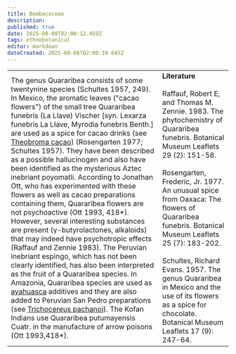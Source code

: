 ```yaml
---
title: Bombacaceae
description: 
published: true
date: 2025-08-08T02:00:12.459Z
tags: ethnobotanical
editor: markdown
dateCreated: 2025-08-08T02:00:10.645Z
---
```


| | |
|---|---|
| The genus Quararibea consists of some twentynine species (Schultes 1957, 249). In Mexico, the aromatic leaves ("cacao flowers") of the small tree Quararibea funebris (La Llave) Vischer [syn. Lexarza funebris La LIave, Myrodia funebris Benth.] are used as a spice for cacao drinks (see [Theobroma cacao](/en/theobroma-cacao)) (Rosengarten 1977; Schultes 1957). They have been described as a possible hallucinogen and also have been identified as the mysterious Aztec inebriant poyomatli. According to Jonathan Ott, who has experimented with these flowers as well as cacao preparations containing them, Quararibea flowers are not psychoactive (Ott 1993, 418*). However, several interesting substances are present (γ-butyrolactones, alkaloids) that may indeed have psychotropic effects (Raffauf and Zennie 1983). The Peruvian inebriant espingo, which has not been clearly identified, has also been interpreted as the fruit of a Quararibea species. In Amazonia, Quararibea species are used as [ayahuasca](/en/ethnobotanicals/ayahuasca) additives and they are also added to Peruvian San Pedro preparations (see [Trichocereus pachanoi](/en/trichocereus-pachanoi)). The Kofan Indians use Quararibea putumayensis Cuatr. in the manufacture of arrow poisons (Ott 1993,418*). | **Literature**<br><br>Raffauf, Robert E, and Thomas M. Zennie. 1983. The phytochemistry of Quararibea funebris. Botanical Museum Leaflets 29 (2): 151-58.<br><br>Rosengarten, Frederic, Jr. 1977. An unusual spice from Oaxaca: The flowers of Quararibea funebris. Botanical Museum Leaflets 25 (7): 183-202.<br><br>Schultes, Richard Evans. 1957. The genus Quararibea in Mexico and the use of its flowers as a spice for chocolate. Botanical Museum Leaflets 17 (9): 247-64. |